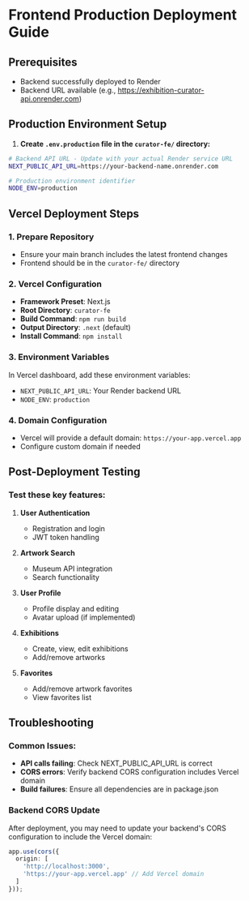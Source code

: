 # Frontend Production Deployment Guide

## Prerequisites
- Backend successfully deployed to Render
- Backend URL available (e.g., https://exhibition-curator-api.onrender.com)

## Production Environment Setup

1. **Create `.env.production` file in the `curator-fe/` directory:**
```bash
# Backend API URL - Update with your actual Render service URL
NEXT_PUBLIC_API_URL=https://your-backend-name.onrender.com

# Production environment identifier
NODE_ENV=production
```

## Vercel Deployment Steps

### 1. Prepare Repository
- Ensure your main branch includes the latest frontend changes
- Frontend should be in the `curator-fe/` directory

### 2. Vercel Configuration
- **Framework Preset**: Next.js
- **Root Directory**: `curator-fe`
- **Build Command**: `npm run build`
- **Output Directory**: `.next` (default)
- **Install Command**: `npm install`

### 3. Environment Variables
In Vercel dashboard, add these environment variables:
- `NEXT_PUBLIC_API_URL`: Your Render backend URL
- `NODE_ENV`: `production`

### 4. Domain Configuration
- Vercel will provide a default domain: `https://your-app.vercel.app`
- Configure custom domain if needed

## Post-Deployment Testing

### Test these key features:
1. **User Authentication**
   - Registration and login
   - JWT token handling

2. **Artwork Search**
   - Museum API integration
   - Search functionality

3. **User Profile**
   - Profile display and editing
   - Avatar upload (if implemented)

4. **Exhibitions**
   - Create, view, edit exhibitions
   - Add/remove artworks

5. **Favorites**
   - Add/remove artwork favorites
   - View favorites list

## Troubleshooting

### Common Issues:
- **API calls failing**: Check NEXT_PUBLIC_API_URL is correct
- **CORS errors**: Verify backend CORS configuration includes Vercel domain
- **Build failures**: Ensure all dependencies are in package.json

### Backend CORS Update
After deployment, you may need to update your backend's CORS configuration to include the Vercel domain:
```typescript
app.use(cors({
  origin: [
    'http://localhost:3000',
    'https://your-app.vercel.app' // Add Vercel domain
  ]
}));
```